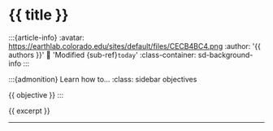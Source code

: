 # {{ title }}

:::{article-info}
:avatar: https://earthlab.colorado.edu/sites/default/files/CECB4BC4.png
:author: '{{ authors }}'
:date: 'Modified {sub-ref}`today`'
:class-container: sd-background-info
:::

:::{admonition} Learn how to...
:class: sidebar objectives

{{ objective }}
:::

{{ excerpt }}

---